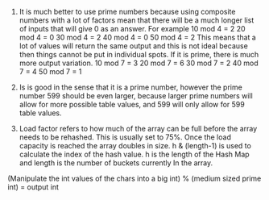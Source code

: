 1. It is much better to use prime numbers because using composite numbers with a lot of factors mean that there will be a much longer list of inputs that will give 0 as an answer. For example 
10 mod 4 = 2
20 mod 4 = 0
30 mod 4 = 2
40 mod 4 = 0
50 mod 4 = 2 
This means that a lot of values will return the same output and this is not ideal because then things cannot be put in individual spots. If it is prime, there is much more output variation. 
10 mod 7 = 3
20 mod 7 = 6
30 mod 7 = 2
40 mod 7 = 4
50 mod 7 = 1


2. Is is good in the sense that it is a prime number, however the prime number 599 should be even larger, because larger prime numbers will allow for more possible table values, and 599 will only allow for 599 table values.

3. Load factor refers to how much of the array can be full before the array needs to be rehashed. This is usually set to 75%. Once the load capacity is reached the array doubles in size.  h & (length-1) is used to calculate the index of the hash value. h is the length of the Hash Map and length is the number of buckets currently In the array. 

(Manipulate the int values of the chars into a big int) % (medium sized prime int) = output int
